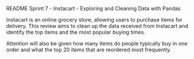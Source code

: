 README
Sprint 7 - Instacart - Exploring and Cleaning Data with Pandas

Instacart is an online grocery store, allowing users to purchase items for delivery. This review aims to clean up the data received from Instacart and identify the top items and the most popular buying times.

Attention will also be given how many items do people typically buy in one order and what the top 20 items that are reordered most frequently.
